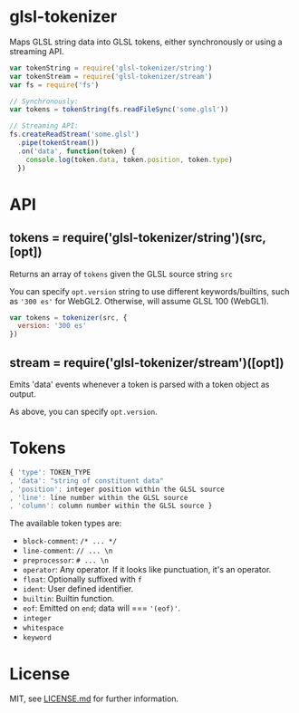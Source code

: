 # glsl-tokenizer

Maps GLSL string data into GLSL tokens, either synchronously or using a
streaming API.

``` javascript
var tokenString = require('glsl-tokenizer/string')
var tokenStream = require('glsl-tokenizer/stream')
var fs = require('fs')

// Synchronously:
var tokens = tokenString(fs.readFileSync('some.glsl'))

// Streaming API:
fs.createReadStream('some.glsl')
  .pipe(tokenStream())
  .on('data', function(token) {
    console.log(token.data, token.position, token.type)
  })
```

# API

## tokens = require('glsl-tokenizer/string')(src, [opt])

Returns an array of `tokens` given the GLSL source string `src`

You can specify `opt.version` string to use different keywords/builtins, such as `'300 es'` for WebGL2. Otherwise, will assume GLSL 100 (WebGL1).

```js
var tokens = tokenizer(src, {
  version: '300 es'
})
```

## stream = require('glsl-tokenizer/stream')([opt])

Emits 'data' events whenever a token is parsed with a token object as output.

As above, you can specify `opt.version`.

# Tokens

```javascript
{ 'type': TOKEN_TYPE
, 'data': "string of constituent data"
, 'position': integer position within the GLSL source
, 'line': line number within the GLSL source
, 'column': column number within the GLSL source }
```

The available token types are:

* `block-comment`: `/* ... */`
* `line-comment`: `// ... \n`
* `preprocessor`: `# ... \n`
* `operator`: Any operator. If it looks like punctuation, it's an operator.
* `float`: Optionally suffixed with `f`
* `ident`: User defined identifier.
* `builtin`: Builtin function.
* `eof`: Emitted on `end`; data will === `'(eof)'`.
* `integer`
* `whitespace`
* `keyword`

# License

MIT, see [LICENSE.md](LICENSE.md) for further information.
